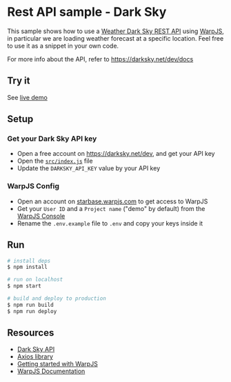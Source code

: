 # Rest API sample - Dark Sky

This sample shows how to use a [Weather Dark Sky REST API](https://darksky.net/dev) using [WarpJS](https://warpjs.com), in particular we are loading weather forecast at a specific location. Feel free to use it as a snippet in your own code.

For more info about the API, refer to https://darksky.net/dev/docs

## Try it

See [live demo](https://warpjs-4iak0pdr14h47qccekgmhybjj.storage.googleapis.com/index.html)

## Setup

### Get your Dark Sky API key

- Open a free account on https://darksky.net/dev, and get your API key
- Open the [`src/index.js`](src/index.js) file
- Update the `DARKSKY_API_KEY` value by your API key

### WarpJS Config

- Open an account on [starbase.warpjs.com](https://starbase.warpjs.com) to get access to WarpJS
- Get your `User ID` and a `Project name` ("demo" by default) from the [WarpJS Console](https://starbase.warpjs.com)
- Rename the `.env.example` file to `.env` and copy your keys inside it

## Run

```bash
# install deps
$ npm install

# run on localhost
$ npm start

# build and deploy to production
$ npm run build
$ npm run deploy
```
 
## Resources
- [Dark Sky API](https://darksky.net/dev)
- [Axios library](https://github.com/axios/axios)
- [Getting started with WarpJS](https://warpjs.dev/docs/getting-started)
- [WarpJS Documentation](https://warpjs.dev/)
